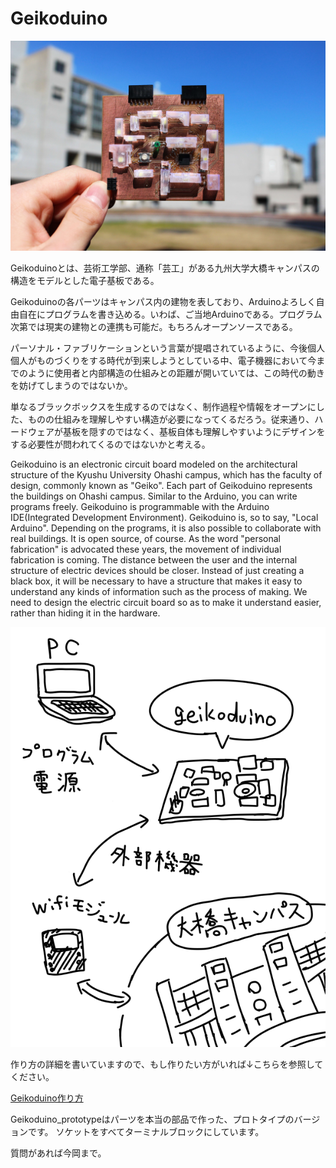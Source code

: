# Geikoduino

<img src="Geikoduino/sample.jpg" alt="Geikoduino" title="サンプル">

Geikoduinoとは、芸術工学部、通称「芸工」がある九州大学大橋キャンパスの構造をモデルとした電子基板である。

Geikoduinoの各パーツはキャンパス内の建物を表しており、Arduinoよろしく自由自在にプログラムを書き込める。いわば、ご当地Arduinoである。プログラム次第では現実の建物との連携も可能だ。もちろんオープンソースである。

パーソナル・ファブリケーションという言葉が提唱されているように、今後個人個人がものづくりをする時代が到来しようとしている中、電子機器において今までのように使用者と内部構造の仕組みとの距離が開いていては、この時代の動きを妨げてしまうのではないか。

単なるブラックボックスを生成するのではなく、制作過程や情報をオープンにした、ものの仕組みを理解しやすい構造が必要になってくるだろう。従来通り、ハードウェアが基板を隠すのではなく、基板自体も理解しやすいようにデザインをする必要性が問われてくるのではないかと考える。

Geikoduino is an electronic circuit board modeled on the architectural structure of the Kyushu University Ohashi campus, which has the faculty of design, commonly known as "Geiko". Each part of Geikoduino represents the buildings on Ohashi campus.
Similar to the Arduino, you can write programs freely. Geikoduino is programmable with the Arduino IDE(Integrated Development Environment). Geikoduino is, so to say, "Local Arduino". Depending on the programs, it is also possible to collaborate with real buildings. It is open source, of course. As the word "personal fabrication" is advocated these years, the movement of individual fabrication is coming. The distance between the user and the internal structure of electric devices should be closer. Instead of just creating a black box, it will be necessary to have a structure that makes it easy to understand any kinds of information such as the process of making. We need to design the electric circuit board so as to make it understand easier, rather than hiding it in the hardware.

<img src="Geikoduino/discription.png" alt="discription" title="説明">

作り方の詳細を書いていますので、もし作りたい方がいれば↓こちらを参照してください。

[Geikoduino作り方](https://docs.google.com/document/d/1797HGxrVa2J-ixvMu4QU8xbL5eEkOTaeKWYNoaKOUkQ/edit?usp=sharing)

Geikoduino_prototypeはパーツを本当の部品で作った、プロトタイプのバージョンです。
ソケットをすべてターミナルブロックにしています。

質問があれば今岡まで。
